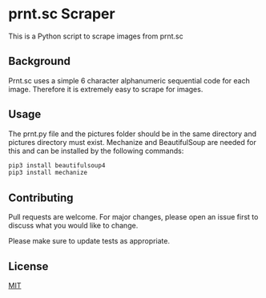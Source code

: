 # prnt.sc Scraper

This is a Python script to scrape images from prnt.sc

## Background

Prnt.sc uses a simple 6 character alphanumeric sequential code for each image. Therefore it is extremely easy to scrape for images.

## Usage

The prnt.py file and the pictures folder should be in the same directory and pictures directory must exist.
Mechanize and BeautifulSoup are needed for this and can be installed by the following commands:
```python
pip3 install beautifulsoup4
pip3 install mechanize 
```

## Contributing
Pull requests are welcome. For major changes, please open an issue first to discuss what you would like to change.

Please make sure to update tests as appropriate.

## License
[MIT](https://choosealicense.com/licenses/mit/)